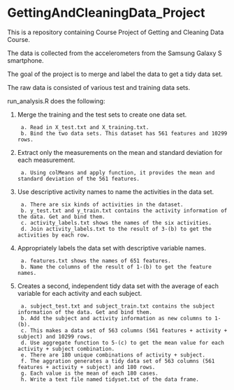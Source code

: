 # GettingAndCleaningData_Project
This is a repository containing Course Project of Getting and Cleaning Data Course.


The data is collected from the accelerometers from the Samsung Galaxy S smartphone.

The goal of the project is to merge and label the data to get a tidy data set.

The raw data is consisted of various test and training data sets.


run_analysis.R does the following:


1. Merge the training and the test sets to create one data set.

		a. Read in X_test.txt and X_training.txt. 
		b. Bind the two data sets. This dataset has 561 features and 10299 rows.


2. Extract only the measurements on the mean and standard deviation for each measurement.

		a. Using colMeans and apply function, it provides the mean and standard deviation of the 561 features.


3. Use descriptive activity names to name the activities in the data set.

		a. There are six kinds of activities in the dataset.
		b. y_test.txt and y_train.txt contains the activity information of the data. Get and bind them.
		c. activity_labels.txt shows the names of the six activities.
		d. Join activity_labels.txt to the result of 3-(b) to get the activities by each row.

4. Appropriately labels the data set with descriptive variable names.

		a. features.txt shows the names of 651 features.
		b. Name the columns of the result of 1-(b) to get the feature names.

5. Creates a second, independent tidy data set with the average of each variable for each activity and each subject.

		a. subject_test.txt and subject_train.txt contains the subject information of the data. Get and bind them.
		b. Add the subject and activity information as new columns to 1-(b).
		c. This makes a data set of 563 columns (561 features + activity + subject) and 10299 rows.
		d. Use aggregate function to 5-(c) to get the mean value for each activity + subject combination.
		e. There are 180 unique combinations of activity + subject.
		f. The aggration generates a tidy data set of 563 columns (561 features + activity + subject) and 180 rows. 
		g. Each value is the mean of each 180 cases. 
		h. Write a text file named tidyset.txt of the data frame.
